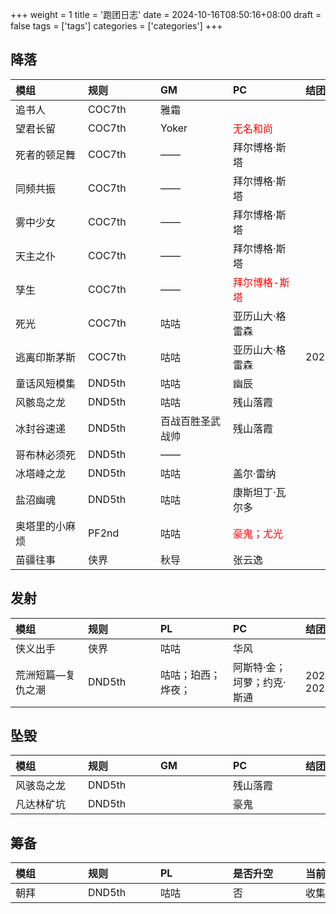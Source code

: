 +++
weight = 1
title = '跑团日志'
date = 2024-10-16T08:50:16+08:00
draft = false
tags = ['tags']
categories = ['categories']
+++

## 降落

|<div style="width:100px;"> 模组 </dev> | <div style="width:100px;"> 规则</dev> | <div style="width:100px;"> GM</dev> | <div style="width:100px;"> PC</dev> | <div style="width:100px;"> 结团时间</dev> |
| :--- | :--- | :--- | :--- | :--- |
| 追书人            | COC7th | 雅霜             |  | |
| 望君长留          | COC7th | Yoker            | <div style="color:#f00;">无名和尚</div>      | |
| 死者的顿足舞      | COC7th | ——               | 拜尔博格·斯塔 | |
| 同频共振          | COC7th | ——               | 拜尔博格·斯塔 | |
| 雾中少女          | COC7th | ——               | 拜尔博格·斯塔 | |
| 天主之仆          | COC7th | ——               | 拜尔博格·斯塔 | |
| 孳生              | COC7th | ——               | <div style="color:#f00;">拜尔博格-斯塔</div> | |
| 死光              | COC7th | 咕咕             | 亚历山大·格雷森 | |
| 逃离印斯茅斯      | COC7th | 咕咕             | 亚历山大·格雷森 | 2025/3/30 |
| 童话风短模集      | DND5th | 咕咕             | 幽辰 |  |
| 风骸岛之龙        | DND5th | 咕咕             | 残山落霞 | |
| 冰封谷速递        | DND5th | 百战百胜圣武战帅 | 残山落霞 | |
| 哥布林必须死      | DND5th | ——               |  | |
| 冰塔峰之龙        | DND5th | 咕咕             | 盖尔·雷纳 | |
| 盐沼幽魂          | DND5th | 咕咕             | 康斯坦丁·瓦尔多 | |
| 奥塔里的小麻烦    | PF2nd  | 咕咕             | <div style="color:#f00;">豪鬼；尤光</div> | |
| 苗疆往事          | 侠界   | 秋导             | 张云逸 | |

## 发射

|<div style="width:100px;"> 模组 </dev> | <div style="width:100px;"> 规则</dev> | <div style="width:100px;"> PL</dev> | <div style="width:100px;"> PC</dev> | <div style="width:100px;"> 结团时间</dev> |
| :--- | :--- | :--- | :--- | :--- |
| 侠义出手 | 侠界 | 咕咕 | 华风 |  |
| 荒洲短篇—复仇之潮 | DND5th | 咕咕；珀西；烨夜；| 阿斯特·金；坷萝；约克·斯通 | 20241028—20241110 |

## 坠毁

|<div style="width:100px;"> 模组 </dev> | <div style="width:100px;"> 规则 </dev> | <div style="width:100px;"> GM </dev> | <div style="width:100px;"> PC</dev> | <div style="width:100px;"> 结团时间</dev> |
| :--- | :--- | :--- | :--- | :--- |
| 风骇岛之龙 | DND5th |  | 残山落霞 |  |
| 凡达林矿坑 | DND5th |  | 豪鬼 |  |

## 筹备

|<div style="width:100px;"> 模组 </dev> | <div style="width:100px;"> 规则 </dev> | <div style="width:100px;"> PL</dev> | <div style="width:100px;"> 是否升空</dev> | <div style="width:100px;"> 当前高度</dev> |
| :--- | :--- | :--- | :--- | :--- |
| 朝拜 | DND5th | 咕咕 | 否 | 收集材料中 |
